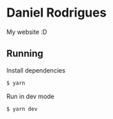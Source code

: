 # Daniel Rodrigues

My website :D

## Running

Install dependencies

```sh
$ yarn
```

Run in dev mode

```sh
$ yarn dev
```
